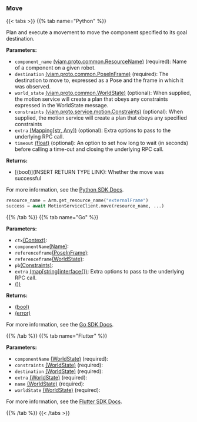 ### Move

{{< tabs >}}
{{% tab name="Python" %}}

Plan and execute a movement to move the component specified to its goal destination.

**Parameters:**

- `component_name` [(viam.proto.common.ResourceName)](https://python.viam.dev/autoapi/viam/../proto/common/index.html#viam.proto.common.ResourceName) (required): Name of a component on a given robot.
- `destination` [(viam.proto.common.PoseInFrame)](https://python.viam.dev/autoapi/viam/../proto/common/index.html#viam.proto.common.PoseInFrame) (required): The destination to move to, expressed as a Pose and the frame in which it was observed.
- `world_state` [(viam.proto.common.WorldState)](https://python.viam.dev/autoapi/viam/../proto/common/index.html#viam.proto.common.WorldState) (optional): When supplied, the motion service will create a plan that obeys any constraints expressed in the WorldState message.
- `constraints` [(viam.proto.service.motion.Constraints)](https://python.viam.dev/autoapi/viam/../proto/service/motion/index.html#viam.proto.service.motion.Constraints) (optional): When supplied, the motion service will create a plan that obeys any specified constraints
- `extra` [(Mapping[str, Any])](<INSERT PARAM TYPE LINK>) (optional): Extra options to pass to the underlying RPC call.
- `timeout` [(float)](<INSERT PARAM TYPE LINK>) (optional): An option to set how long to wait (in seconds) before calling a time-out and closing the underlying RPC call.


**Returns:**

- [(bool)](INSERT RETURN TYPE LINK): Whether the move was successful

For more information, see the [Python SDK Docs](https://python.viam.dev/autoapi/viam/services/motion/client/index.html#viam.services.motion.client.MotionClient.move).

``` python {class="line-numbers linkable-line-numbers"}
resource_name = Arm.get_resource_name("externalFrame")
success = await MotionServiceClient.move(resource_name, ...)

```

{{% /tab %}}
{{% tab name="Go" %}}

**Parameters:**

- `ctx`[(Context)](https://pkg.go.dev/context#ctx):
- `componentName`[(Name)](https://pkg.go.dev/go.viam.com/rdk@v0.26.0/resource#componentName):
- `referenceframe`[(PoseInFrame)](https://pkg.go.dev/go.viam.com/rdk@v0.26.0/referenceframe#referenceframe):
- `referenceframe`[(WorldState)](https://pkg.go.dev/go.viam.com/rdk@v0.26.0/referenceframe#referenceframe):
- `pb`[(Constraints)](https://pkg.go.dev/go.viam.com/api/service/motion/v1#pb):
- `extra` [(map[string]interface\{\})](https://go.dev/blog/maps): Extra options to pass to the underlying RPC call.
- [())](<INSERT PARAM TYPE LINK>)

**Returns:**

- [(bool)](<INSERT PARAM TYPE LINK>)
- [(error)](<INSERT PARAM TYPE LINK>)

For more information, see the [Go SDK Docs](https://pkg.go.dev/go.viam.com/rdk/services/motion#Service).

{{% /tab %}}
{{% tab name="Flutter" %}}

**Parameters:**

- `componentName` [(WorldState)](https://flutter.viam.dev/viam_protos.common.common/WorldState-class.html) (required):
- `constraints` [(WorldState)](https://flutter.viam.dev/viam_protos.common.common/WorldState-class.html) (required):
- `destination` [(WorldState)](https://flutter.viam.dev/viam_protos.common.common/WorldState-class.html) (required):
- `extra` [(WorldState)](https://flutter.viam.dev/viam_protos.common.common/WorldState-class.html) (required):
- `name` [(WorldState)](https://flutter.viam.dev/viam_protos.common.common/WorldState-class.html) (required):
- `worldState` [(WorldState)](https://flutter.viam.dev/viam_protos.common.common/WorldState-class.html) (required):


For more information, see the [Flutter SDK Docs](https://flutter.viam.dev/viam_protos.service.motion/MotionServiceClient/move.html).

{{% /tab %}}
{{< /tabs >}}
